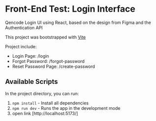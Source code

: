# Front-End Test: Login Interface
Qencode Login UI using React, based on the design from Figma and the Authentication API

This project was bootstrapped with [Vite](https://vitejs.dev/)

Project include:
- Login Page: /login
- Forgot Password:  /forgot-password
- Reset Password Page: /create-password

## Available Scripts
In the project directory, you can run:

1. `npm install` - Install all dependencies
2. `npm run dev` - Runs the app in the development mode
3. open link [http://localhost:5173/]
